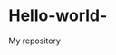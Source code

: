 # Hello-world-
My repository
<script src="https://cdn.jsdelivr.net/npm/prebid-universal-creative@1.14.2/dist/creative.min.js"></script>
